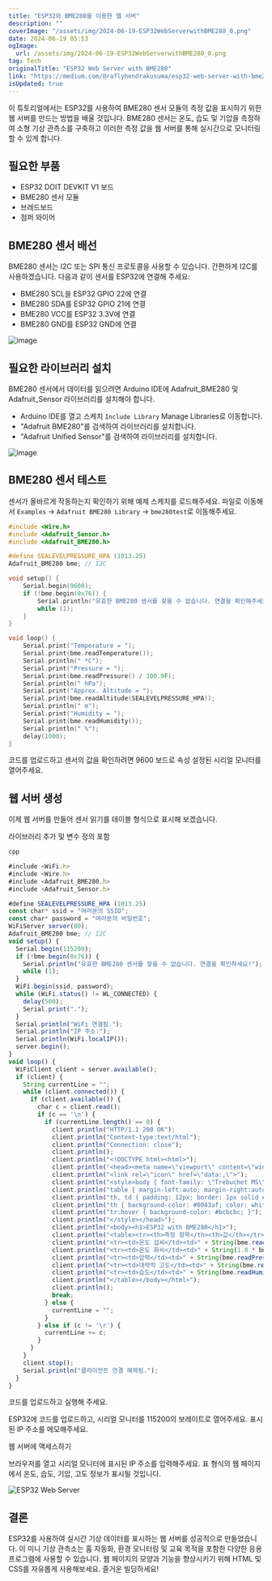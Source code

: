 ```yaml
---
title: "ESP32와 BME280을 이용한 웹 서버"
description: ""
coverImage: "/assets/img/2024-06-19-ESP32WebServerwithBME280_0.png"
date: 2024-06-19 05:53
ogImage:
  url: /assets/img/2024-06-19-ESP32WebServerwithBME280_0.png
tag: Tech
originalTitle: "ESP32 Web Server with BME280"
link: "https://medium.com/@raflyhendrakusuma/esp32-web-server-with-bme280-ac98a4bda18a"
isUpdated: true
---
```


이 튜토리얼에서는 ESP32를 사용하여 BME280 센서 모듈의 측정 값을 표시하기 위한 웹 서버를 만드는 방법을 배울 것입니다. BME280 센서는 온도, 습도 및 기압을 측정하여 소형 기상 관측소를 구축하고 이러한 측정 값을 웹 서버를 통해 실시간으로 모니터링할 수 있게 합니다.

## 필요한 부품

- ESP32 DOIT DEVKIT V1 보드
- BME280 센서 모듈
- 브레드보드
- 점퍼 와이어

## BME280 센서 배선

<!-- cozy-coder - 수평 -->

<ins class="adsbygoogle"
     style="display:block"
     data-ad-client="ca-pub-4877378276818686"
     data-ad-slot="1107185301"
     data-ad-format="auto"
     data-full-width-responsive="true"></ins>

<script>
     (adsbygoogle = window.adsbygoogle || []).push({});
</script>

BME280 센서는 I2C 또는 SPI 통신 프로토콜을 사용할 수 있습니다. 간편하게 I2C를 사용하겠습니다. 다음과 같이 센서를 ESP32에 연결해 주세요:

- BME280 SCL을 ESP32 GPIO 22에 연결
- BME280 SDA를 ESP32 GPIO 21에 연결
- BME280 VCC를 ESP32 3.3V에 연결
- BME280 GND를 ESP32 GND에 연결

![image](/assets/img/2024-06-19-ESP32WebServerwithBME280_0.png)

## 필요한 라이브러리 설치

<!-- cozy-coder - 수평 -->

<ins class="adsbygoogle"
     style="display:block"
     data-ad-client="ca-pub-4877378276818686"
     data-ad-slot="1107185301"
     data-ad-format="auto"
     data-full-width-responsive="true"></ins>

<script>
     (adsbygoogle = window.adsbygoogle || []).push({});
</script>

BME280 센서에서 데이터를 읽으려면 Arduino IDE에 Adafruit_BME280 및 Adafruit_Sensor 라이브러리를 설치해야 합니다.

- Arduino IDE를 열고 스케치 `Include Library` Manage Libraries로 이동합니다.
- "Adafruit BME280"를 검색하여 라이브러리를 설치합니다.
- "Adafruit Unified Sensor"를 검색하여 라이브러리를 설치합니다.

![image](/assets/img/2024-06-19-ESP32WebServerwithBME280_1.png)

## BME280 센서 테스트

<!-- cozy-coder - 수평 -->

<ins class="adsbygoogle"
     style="display:block"
     data-ad-client="ca-pub-4877378276818686"
     data-ad-slot="1107185301"
     data-ad-format="auto"
     data-full-width-responsive="true"></ins>

<script>
     (adsbygoogle = window.adsbygoogle || []).push({});
</script>

센서가 올바르게 작동하는지 확인하기 위해 예제 스케치를 로드해주세요. 파일로 이동해서 `Examples` -> `Adafruit BME280 Library` -> `bme280test`로 이동해주세요.

```cpp
#include <Wire.h>
#include <Adafruit_Sensor.h>
#include <Adafruit_BME280.h>

#define SEALEVELPRESSURE_HPA (1013.25)
Adafruit_BME280 bme; // I2C

void setup() {
    Serial.begin(9600);
    if (!bme.begin(0x76)) {
        Serial.println("유효한 BME280 센서를 찾을 수 없습니다. 연결을 확인해주세요!");
        while (1);
    }
}

void loop() {
    Serial.print("Temperature = ");
    Serial.print(bme.readTemperature());
    Serial.println(" *C");
    Serial.print("Pressure = ");
    Serial.print(bme.readPressure() / 100.0F);
    Serial.println(" hPa");
    Serial.print("Approx. Altitude = ");
    Serial.print(bme.readAltitude(SEALEVELPRESSURE_HPA));
    Serial.println(" m");
    Serial.print("Humidity = ");
    Serial.print(bme.readHumidity());
    Serial.println(" %");
    delay(1000);
}
```

코드를 업로드하고 센서의 값을 확인하려면 9600 보드로 속성 설정된 시리얼 모니터를 열어주세요.

## 웹 서버 생성

<!-- cozy-coder - 수평 -->

<ins class="adsbygoogle"
     style="display:block"
     data-ad-client="ca-pub-4877378276818686"
     data-ad-slot="1107185301"
     data-ad-format="auto"
     data-full-width-responsive="true"></ins>

<script>
     (adsbygoogle = window.adsbygoogle || []).push({});
</script>

이제 웹 서버를 만들어 센서 읽기를 테이블 형식으로 표시해 보겠습니다.

라이브러리 추가 및 변수 정의 포함

```js
cpp

#include <WiFi.h>
#include <Wire.h>
#include <Adafruit_BME280.h>
#include <Adafruit_Sensor.h>

#define SEALEVELPRESSURE_HPA (1013.25)
const char* ssid = "여러분의 SSID";
const char* password = "여러분의 비밀번호";
WiFiServer server(80);
Adafruit_BME280 bme; // I2C
void setup() {
  Serial.begin(115200);
  if (!bme.begin(0x76)) {
    Serial.println("유효한 BME280 센서를 찾을 수 없습니다. 연결을 확인하세요!");
    while (1);
  }
  WiFi.begin(ssid, password);
  while (WiFi.status() != WL_CONNECTED) {
    delay(500);
    Serial.print(".");
  }
  Serial.println("WiFi 연결됨.");
  Serial.println("IP 주소:");
  Serial.println(WiFi.localIP());
  server.begin();
}
void loop() {
  WiFiClient client = server.available();
  if (client) {
    String currentLine = "";
    while (client.connected()) {
      if (client.available()) {
        char c = client.read();
        if (c == '\n') {
          if (currentLine.length() == 0) {
            client.println("HTTP/1.1 200 OK");
            client.println("Content-type:text/html");
            client.println("Connection: close");
            client.println();
            client.println("<!DOCTYPE html><html>");
            client.println("<head><meta name=\"viewport\" content=\"width=device-width, initial-scale=1\">");
            client.println("<link rel=\"icon\" href=\"data:,\">");
            client.println("<style>body { font-family: \"Trebuchet MS\", Arial; text-align: center; }");
            client.println("table { margin-left:auto; margin-right:auto; border-collapse: collapse; width:35%; }");
            client.println("th, td { padding: 12px; border: 1px solid #ddd; }");
            client.println("th { background-color: #0043af; color: white; }");
            client.println("tr:hover { background-color: #bcbcbc; }");
            client.println("</style></head>");
            client.println("<body><h1>ESP32 with BME280</h1>");
            client.println("<table><tr><th>측정 항목</th><th>값</th></tr>");
            client.println("<tr><td>온도 섭씨</td><td>" + String(bme.readTemperature()) + " *C</td></tr>");
            client.println("<tr><td>온도 화씨</td><td>" + String(1.8 * bme.readTemperature() + 32) + " *F</td></tr>");
            client.println("<tr><td>압력</td><td>" + String(bme.readPressure() / 100.0F) + " hPa</td></tr>");
            client.println("<tr><td>대략적 고도</td><td>" + String(bme.readAltitude(SEALEVELPRESSURE_HPA)) + " m</td></tr>");
            client.println("<tr><td>습도</td><td>" + String(bme.readHumidity()) + " %</td></tr>");
            client.println("</table></body></html>");
            client.println();
            break;
          } else {
            currentLine = "";
          }
        } else if (c != '\r') {
          currentLine += c;
        }
      }
    }
    client.stop();
    Serial.println("클라이언트 연결 해제됨.");
  }
}
```

코드를 업로드하고 실행해 주세요.

<!-- cozy-coder - 수평 -->

<ins class="adsbygoogle"
     style="display:block"
     data-ad-client="ca-pub-4877378276818686"
     data-ad-slot="1107185301"
     data-ad-format="auto"
     data-full-width-responsive="true"></ins>

<script>
     (adsbygoogle = window.adsbygoogle || []).push({});
</script>

ESP32에 코드를 업로드하고, 시리얼 모니터를 115200의 보레이트로 열어주세요. 표시된 IP 주소를 메모해주세요.

웹 서버에 액세스하기

브라우저를 열고 시리얼 모니터에 표시된 IP 주소를 입력해주세요. 표 형식의 웹 페이지에서 온도, 습도, 기압, 고도 정보가 표시될 것입니다.

![ESP32 Web Server](/assets/img/2024-06-19-ESP32WebServerwithBME280_2.png)

<!-- cozy-coder - 수평 -->

<ins class="adsbygoogle"
     style="display:block"
     data-ad-client="ca-pub-4877378276818686"
     data-ad-slot="1107185301"
     data-ad-format="auto"
     data-full-width-responsive="true"></ins>

<script>
     (adsbygoogle = window.adsbygoogle || []).push({});
</script>

## 결론

ESP32를 사용하여 실시간 기상 데이터를 표시하는 웹 서버를 성공적으로 만들었습니다. 이 미니 기상 관측소는 홈 자동화, 환경 모니터링 및 교육 목적을 포함한 다양한 응용 프로그램에 사용할 수 있습니다. 웹 페이지의 모양과 기능을 향상시키기 위해 HTML 및 CSS를 자유롭게 사용해보세요. 즐거운 빌딩하세요!
